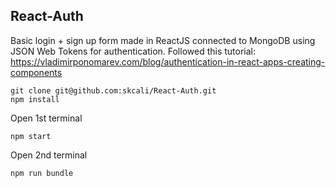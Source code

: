 ## React-Auth
Basic login + sign up form made in ReactJS connected to MongoDB using JSON Web Tokens for authentication. Followed this tutorial: https://vladimirponomarev.com/blog/authentication-in-react-apps-creating-components

```
git clone git@github.com:skcali/React-Auth.git
npm install
```

Open 1st terminal
```
npm start
```

Open 2nd terminal
```
npm run bundle
```